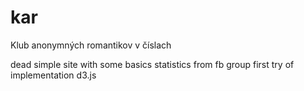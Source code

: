 # kar
Klub anonymných romantikov v číslach

dead simple site with some basics statistics from fb group
first try of implementation d3.js
